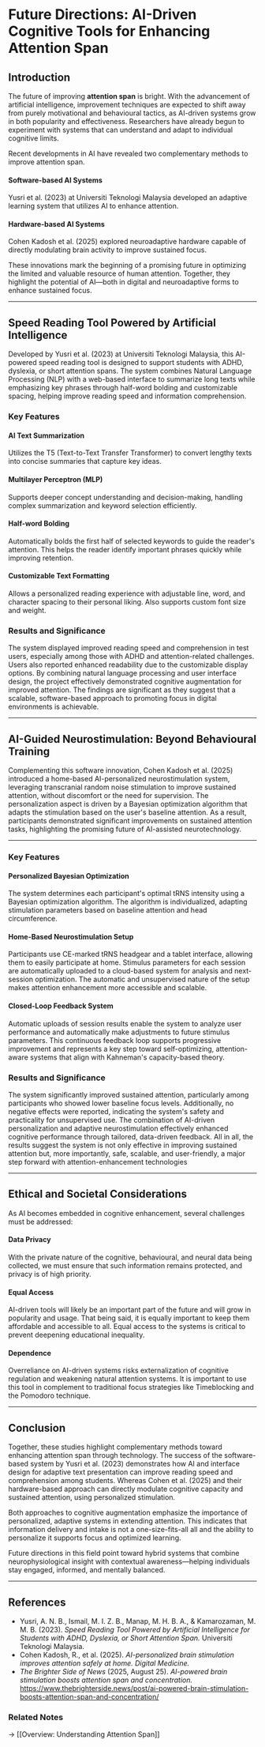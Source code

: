 # Future Directions: AI-Driven Cognitive Tools for Enhancing Attention Span

## Introduction
The future of improving **attention span** is bright. With the advancement of artificial intelligence, improvement techniques are expected to shift away from purely motivational and behavioural tactics, as AI-driven systems grow in both popularity and effectiveness. Researchers have already begun to experiment with systems that can understand and adapt to individual cognitive limits.

Recent developments in AI have revealed two complementary methods to improve attention span.

#### Software-based AI Systems
Yusri et al. (2023) at Universiti Teknologi Malaysia developed an adaptive learning system that utilizes AI to enhance attention.

#### Hardware-based AI Systems
Cohen Kadosh et al. (2025) explored neuroadaptive hardware capable of directly modulating brain activity to improve sustained focus.

These innovations mark the beginning of a promising future in optimizing the limited and valuable resource of human attention. Together, they highlight the potential of AI—both in digital and neuroadaptive forms to enhance sustained focus.

---


## Speed Reading Tool Powered by Artificial Intelligence 
Developed by Yusri et al. (2023) at Universiti Teknologi Malaysia, this AI-powered speed reading tool is designed to support students with ADHD, dyslexia, or short attention spans. The system combines Natural Language Processing (NLP) with a web-based interface to summarize long texts while emphasizing key phrases through half-word bolding and customizable spacing, helping improve reading speed and information comprehension.

### Key Features
#### AI Text Summarization
Utilizes the T5 (Text-to-Text Transfer Transformer) to convert lengthy texts into concise summaries that capture key ideas.

#### Multilayer Perceptron (MLP)
Supports deeper concept understanding and decision-making, handling complex summarization and keyword selection efficiently.

#### Half-word Bolding
Automatically bolds the first half of selected keywords to guide the reader's attention. This helps the reader identify important phrases quickly while improving retention.

#### Customizable Text Formatting
Allows a personalized reading experience with adjustable line, word, and character spacing to their personal liking. Also supports custom font size and weight.


### Results and Significance
The system displayed improved reading speed and comprehension in test users, especially among those with ADHD and attention-related challenges. Users also reported enhanced readability due to the customizable display options. By combining natural language processing and user interface design, the project effectively demonstrated cognitive augmentation for improved attention. The findings are significant as they suggest that a scalable, software-based approach to promoting focus in digital environments is achievable.

---

## AI-Guided Neurostimulation: Beyond Behavioural Training
Complementing this software innovation, Cohen Kadosh et al. (2025) introduced a home-based AI-personalized neurostimulation system, leveraging transcranial random noise stimulation to improve sustained attention, without discomfort or the need for supervision. The personalization aspect is driven by a Bayesian optimization algorithm that adapts the stimulation based on the user's baseline attention.
As a result, participants demonstrated significant improvements on sustained attention tasks, highlighting the promising future of AI-assisted neurotechnology.

---

### Key Features
#### Personalized Bayesian Optimization
The system determines each participant's optimal tRNS intensity using a Bayesian optimization algorithm. The algorithm is individualized, adapting stimulation parameters based on baseline attention and head circumference.

#### Home-Based Neurostimulation Setup
Participants use CE-marked tRNS headgear and a tablet interface, allowing them to easily participate at home. Stimulus parameters for each session are automatically uploaded to a cloud-based system for analysis and next-session optimization. The automatic and unsupervised nature of the setup makes attention enhancement more accessible and scalable.

#### Closed-Loop Feedback System
Automatic uploads of session results enable the system to analyze user performance and automatically make adjustments to future stimulus parameters. This continuous feedback loop supports progressive improvement and represents a key step toward self-optimizing, attention-aware systems that align with Kahneman's capacity-based theory.

### Results and Significance
The system significantly improved sustained attention, particularly among participants who showed lower baseline focus levels. Additionally, no negative effects were reported, indicating the system's safety and practicality for unsupervised use. The combination of AI-driven personalization and adaptive neurostimulation effectively enhanced cognitive performance through tailored, data-driven feedback. All in all, the results suggest the system is not only effective in improving sustained attention but, more importantly, safe, scalable, and user-friendly, a major step forward with attention-enhancement technologies


---

## Ethical and Societal Considerations
As AI becomes embedded in cognitive enhancement, several challenges must be addressed:
#### Data Privacy
With the private nature of the cognitive, behavioural, and neural data being collected, we must ensure that such information remains protected, and privacy is of high priority. 

#### Equal Access
AI-driven tools will likely be an important part of the future and will grow in popularity and usage. That being said, it is equally important to keep them affordable and accessible to all. Equal access to the systems is critical to prevent deepening educational inequality.

#### Dependence
Overreliance on AI-driven systems risks externalization of cognitive regulation and weakening natural attention systems. It is important to use this tool in complement to traditional focus strategies like Timeblocking and the Pomodoro technique.

---

## Conclusion
Together, these studies highlight complementary methods toward enhancing attention span through technology. The success of the software-based system by Yusri et al. (2023) demonstrates how AI and interface design for adaptive text presentation can improve reading speed and comprehension among students. Whereas Cohen et al. (2025) and their hardware-based approach can directly modulate cognitive capacity and sustained attention, using personalized stimulation. 

Both approaches to cognitive augmentation emphasize the importance of personalized, adaptive systems in extending attention. This indicates that information delivery and intake is not a one-size-fits-all all and the ability to personalize it supports focus and optimized learning. 

Future directions in this field point toward hybrid systems that combine neurophysiological insight with contextual awareness—helping individuals stay engaged, informed, and mentally balanced.

---

## References
- Yusri, A. N. B., Ismail, M. I. Z. B., Manap, M. H. B. A., & Kamarozaman, M. M. B. (2023). *Speed Reading Tool Powered by Artificial Intelligence for Students with ADHD, Dyslexia, or Short Attention Span.* Universiti Teknologi Malaysia.  
- Cohen Kadosh, R., et al. (2025). *AI-personalized brain stimulation improves attention safely at home.* *Digital Medicine.*  
- *The Brighter Side of News* (2025, August 25). *AI-powered brain stimulation boosts attention span and concentration.*  
  https://www.thebrighterside.news/post/ai-powered-brain-stimulation-boosts-attention-span-and-concentration/

### Related Notes
→ [[Overview: Understanding Attention Span]]  
